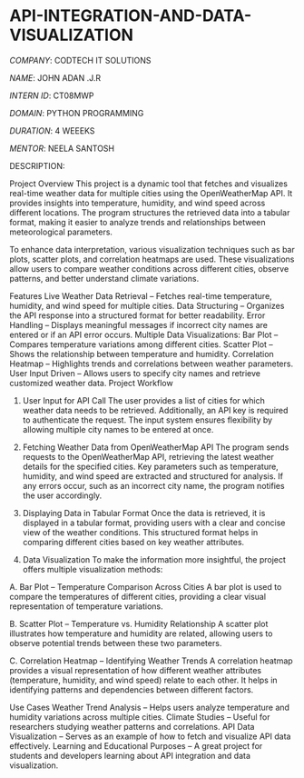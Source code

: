# API-INTEGRATION-AND-DATA-VISUALIZATION

*COMPANY*: CODTECH IT SOLUTIONS

*NAME*: JOHN ADAN .J.R

*INTERN ID*: CT08MWP

*DOMAIN*: PYTHON PROGRAMMING

*DURATION*: 4 WEEEKS

*MENTOR*: NEELA SANTOSH


DESCRIPTION:

Project Overview
This project is a dynamic tool that fetches and visualizes real-time weather data for multiple cities using the OpenWeatherMap API. It provides insights into temperature, humidity, and wind speed across different locations. The program structures the retrieved data into a tabular format, making it easier to analyze trends and relationships between meteorological parameters.

To enhance data interpretation, various visualization techniques such as bar plots, scatter plots, and correlation heatmaps are used. These visualizations allow users to compare weather conditions across different cities, observe patterns, and better understand climate variations.

Features
Live Weather Data Retrieval – Fetches real-time temperature, humidity, and wind speed for multiple cities.
Data Structuring – Organizes the API response into a structured format for better readability.
Error Handling – Displays meaningful messages if incorrect city names are entered or if an API error occurs.
Multiple Data Visualizations:
Bar Plot – Compares temperature variations among different cities.
Scatter Plot – Shows the relationship between temperature and humidity.
Correlation Heatmap – Highlights trends and correlations between weather parameters.
User Input Driven – Allows users to specify city names and retrieve customized weather data.
Project Workflow
1. User Input for API Call
The user provides a list of cities for which weather data needs to be retrieved. Additionally, an API key is required to authenticate the request. The input system ensures flexibility by allowing multiple city names to be entered at once.

2. Fetching Weather Data from OpenWeatherMap API
The program sends requests to the OpenWeatherMap API, retrieving the latest weather details for the specified cities. Key parameters such as temperature, humidity, and wind speed are extracted and structured for analysis. If any errors occur, such as an incorrect city name, the program notifies the user accordingly.

3. Displaying Data in Tabular Format
Once the data is retrieved, it is displayed in a tabular format, providing users with a clear and concise view of the weather conditions. This structured format helps in comparing different cities based on key weather attributes.

4. Data Visualization
To make the information more insightful, the project offers multiple visualization methods:

A. Bar Plot – Temperature Comparison Across Cities
A bar plot is used to compare the temperatures of different cities, providing a clear visual representation of temperature variations.

B. Scatter Plot – Temperature vs. Humidity Relationship
A scatter plot illustrates how temperature and humidity are related, allowing users to observe potential trends between these two parameters.

C. Correlation Heatmap – Identifying Weather Trends
A correlation heatmap provides a visual representation of how different weather attributes (temperature, humidity, and wind speed) relate to each other. It helps in identifying patterns and dependencies between different factors.

Use Cases
Weather Trend Analysis – Helps users analyze temperature and humidity variations across multiple cities.
Climate Studies – Useful for researchers studying weather patterns and correlations.
API Data Visualization – Serves as an example of how to fetch and visualize API data effectively.
Learning and Educational Purposes – A great project for students and developers learning about API integration and data visualization.
